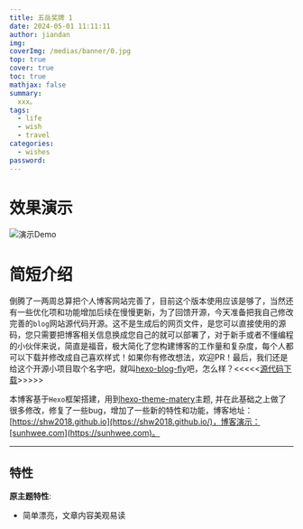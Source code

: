 ```yaml
---
title: 五岳奖牌 1
date: 2024-05-01 11:11:11
author: jiandan
img: 
coverImg: /medias/banner/0.jpg
top: true
cover: true
toc: true
mathjax: false
summary: 
  xxx。
tags:
  - life
  - wish
  - travel
categories:
  - wishes
password:
---
```


# 效果演示
![演示Demo](https://raw.githubusercontent.com/shw2018/cdn/master/blog_files/img/Blog-Open-Source/blog-demo1.gif)

# 简短介绍

倒腾了一两周总算把个人博客网站完善了，目前这个版本使用应该是够了，当然还有一些优化项和功能增加后续在慢慢更新，为了回馈开源，今天准备把我自己修改完善的`blog`网站源代码开源。这不是生成后的网页文件，是您可以直接使用的源码，您只需要把博客相关信息换成您自己的就可以部署了，对于新手或者不懂编程的小伙伴来说，简直是福音，极大简化了您构建博客的工作量和复杂度，每个人都可以下载并修改成自己喜欢样式！如果你有修改想法，欢迎PR！最后，我们还是给这个开源小项目取个名字吧，就叫[hexo-blog-fly](https://github.com/shw2018/hexo-blog-fly.git)吧，怎么样？<<<<<[源代码下载](https://github.com/shw2018/hexo-blog-fly)>>>>>

本博客基于`Hexo`框架搭建，用到[hexo-theme-matery](https://github.com/shw2018/hexo-theme-matery)主题, 并在此基础之上做了很多修改，修复了一些bug，增加了一些新的特性和功能，博客地址：[https://shw2018.github.io](https://shw2018.github.io/)，博客演示：[sunhwee.com](https://sunhwee.com)。

---

## 特性

**原主题特性**:

- 简单漂亮，文章内容美观易读